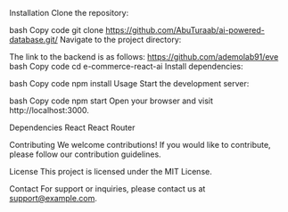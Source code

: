 Installation
Clone the repository:

bash
Copy code
git clone https://github.com/AbuTuraab/ai-powered-database.git/
Navigate to the project directory:

The link to the backend is as follows: https://github.com/ademolab91/eve
bash
Copy code
cd e-commerce-react-ai
Install dependencies:

bash
Copy code
npm install
Usage
Start the development server:

bash
Copy code
npm start
Open your browser and visit http://localhost:3000.



Dependencies
React
React Router


Contributing
We welcome contributions! If you would like to contribute, please follow our contribution guidelines.

License
This project is licensed under the MIT License.

Contact
For support or inquiries, please contact us at support@example.com.